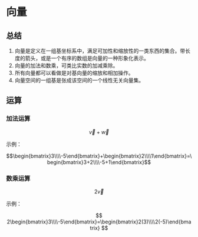 # 向量

## 总结

1. 向量是定义在一组基坐标系中，满足可加性和缩放性的一类东西的集合。带长度的箭头，或是一个有序的数组是向量的一种形象化表示。
2. 向量的加法和数乘，可类比实数的加减乘除。
3. 所有向量都可以看做是对基向量的缩放和相加操作。
4. 向量空间的一组基是张成该空间的一个线性无关向量集。

## 运算

### 加法运算

$$\vec{v}+\vec{w}$$

示例：

$$\begin{bmatrix}3\\\\-5\end{bmatrix}+\begin{bmatrix}2\\\\1\end{bmatrix}=\begin{bmatrix}3+2\\\\-5+1\end{bmatrix}$$


### 数乘运算

$$2 \vec{v}$$

示例：

$$
2\begin{bmatrix}3\\\\-5\end{bmatrix}=\begin{bmatrix}2(3)\\\\2(-5)\end{bmatrix}
$$
